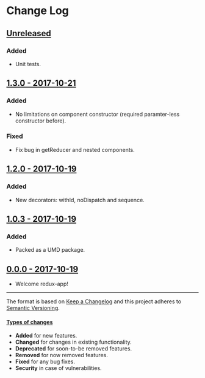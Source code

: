 # Change Log

## [Unreleased](https://github.com/alonrbar/redux-app/tree/develop)

### Added

- Unit tests.

## [1.3.0 - 2017-10-21](https://github.com/alonrbar/redux-app)

### Added

- No limitations on component constructor (required paramter-less constructor before).

### Fixed

- Fix bug in getReducer and nested components.

## [1.2.0 - 2017-10-19](https://github.com/alonrbar/redux-app)

### Added

- New decorators: withId, noDispatch and sequence.

## [1.0.3 - 2017-10-19](https://github.com/alonrbar/redux-app)

### Added

- Packed as a UMD package.

## [0.0.0 - 2017-10-19](https://github.com/alonrbar/redux-app)

- Welcome redux-app!

---

The format is based on [Keep a Changelog](http://keepachangelog.com/) and this project adheres to [Semantic Versioning](http://semver.org/).

#### [Types of changes](http://keepachangelog.com)

- **Added** for new features.
- **Changed** for changes in existing functionality.
- **Deprecated** for soon-to-be removed features.
- **Removed** for now removed features.
- **Fixed** for any bug fixes.
- **Security** in case of vulnerabilities.